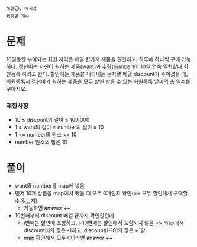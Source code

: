 ```
해결⭕️, 해시맵
제품별 개수
```

# 문제

10일동안 부여되는 회원 자격은 매일 한가지 제품을 할인하고, 하루에 하나씩 구매 가능하다. 정현이는 자신이 원하는 제품(want)과 수량(number)이 10일 연속 일치할때 회원등록 하려고 한다. 할인하는 제품을 나타내는 문자열 배열 discount가 주어졌을 때, 회원등록시 정현이가 원하는 제품을 모두 할인 받을 수 있는 회원등록 날짜의 총 일수를 구하시오.

### 제한사항

- 10 ≤ discount의 길이 ≤ 100,000
- 1 ≤ want의 길이 = number의 길이 ≤ 10
- 1 <= number의 원소 <= 10
- number 원소의 합은 10

# 풀이

- want와 number를 map에 넣음
- 먼저 10개 상품을 map에서 뺐을 때 모두 0개인지 확인(== 모두 할인해서 구매할 수 있는지)
  - 가능하면 answer ++
- 10번째부터 discount 배열 끝까지 확인할건데
  - i번째는 할인에 포함하고, i-10번째는 할인에서 포함하지 않음
    => map에서 discount[i]의 값은 -1하고, discount[i-10]의 값은 +1함
  - map 확인해서 모두 0이라면 answer ++
